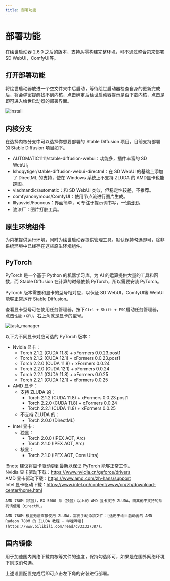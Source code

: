 ```yaml
---
title: 部署功能
---
```

# 部署功能
在绘世启动器 2.6.0 之后的版本，支持从零构建完整环境，可不通过整合包来部署 SD WebUI，ComfyUI等。

## 打开部署功能
将绘世启动器放进一个空文件夹中后启动，等待绘世启动器检查自身的更新完成后，将会弹窗提醒找不到内核，点击确定后绘世启动器提示是否下载内核，点击是即可进入绘世启动器的部署界面。

![install](../../assets/images/sd_launcher/install/install.jpg)

## 内核分支

在选择内核分支中可以选择你想要部署的 Stable Diffusion 项目，目前支持部署的 Stable Diffusion 项目如下。

- AUTOMATIC1111/stable-diffusion-webui：功能多，插件丰富的 SD WebUI，
- lshqqytiger/stable-diffusion-webui-directml：在 SD WebUI 的基础上添加了 DirectML 的支持，使在 Windows 系统上不支持 ZLUDA 的 AMD显卡也能跑图。
- vladmandic/automatic：和 SD WebUI 类似，但稳定性较差，不推荐。
- comfyanonymous/ComfyUI：使用节点流进行图片生成。
- lllyasviel/Fooocus：界面简单，可专注于提示词书写，一键出图。
- 油漆厂：图片打胶工具。

## 原生环境组件
为内核提供运行环境，同时为绘世启动器提供管理工具。默认保持勾选即可，除非系统环境中已经存在这些原生环境组件。

## PyTorch
PyTorch 是一个基于 Python 的机器学习库，为 AI 的运算提供大量的工具和函数，而 Stable Diffusion 在计算的时候依赖 PyTorch，所以需要安装 PyTorch。

PyTorch 版本需要和显卡的型号相对应，以保证 SD WebUI，ComfyUI等 WebUI 能够正常运行 Stable Diffusion。

查看显卡型号可在使用任务管理器，按下`Ctrl + Shift + ESC`启动任务管理器，点击`性能`->`GPU`，右上角就是显卡的型号。

![task_manager](../../assets/images/sd_launcher/install/task_manager.jpg)

以下为不同显卡对应可选的 PyTorch 版本：

- Nvidia 显卡：
    - Torch 2.1.2 (CUDA 11.8) + xFormers 0.0.23.post1
    - Torch 2.1.2 (CUDA 12.1) + xFormers 0.0.23.post1
    - Torch 2.2.0 (CUDA 11.8) + xFormers 0.0.24
    - Torch 2.2.0 (CUDA 12.1) + xFormers 0.0.24
    - Torch 2.2.1 (CUDA 11.8) + xFormers 0.0.25
    - Torch 2.2.1 (CUDA 12.1) + xFormers 0.0.25
- AMD 显卡：
    - 支持 ZLUDA 的：
        - Torch 2.1.2 (CUDA 11.8) + xFormers 0.0.23.post1
        - Torch 2.2.0 (CUDA 11.8) + xFormers 0.0.24
        - Torch 2.2.1 (CUDA 11.8) + xFormers 0.0.25
    - 不支持 ZLUDA 的：
        - Torch 2.0.0 (DirectML)
- Intel 显卡：
    - 独显：
        - Torch 2.0.0 (IPEX AOT, Arc)
        - Torch 2.1.0 (IPEX AOT, Arc)
    - 核显：
        - Torch 2.1.0 (IPEX AOT, Core Ultra)

!!!note
    建议将显卡驱动更到最新以保证 PyTorch 能够正常工作。  
    Nvidia 显卡驱动下载：https://www.nvidia.cn/geforce/drivers  
    AMD 显卡驱动下载：https://www.amd.com/zh-hans/support  
    Intel 显卡驱动下载：https://www.intel.cn/content/www/cn/zh/download-center/home.html

    AMD 780M（核显），RX 5000 系（独显）以上的 AMD 显卡支持 ZLUDA，而其他不支持的系列请使用 DirectML。

    AMD 780M 核显无法直接使用 ZLUDA，需要手动添加文件：[适用于绘世启动器的 AMD Radeon 780M 的 ZLUDA 教程 - 哔哩哔哩](https://www.bilibili.com/read/cv33327387)。

## 国内镜像
用于加速国内网络下载内核等文件的速度，保持勾选即可，如果是在国外网络环境下则取消勾选。

上述设置配置完成后即可点击左下角的安装进行部署。
